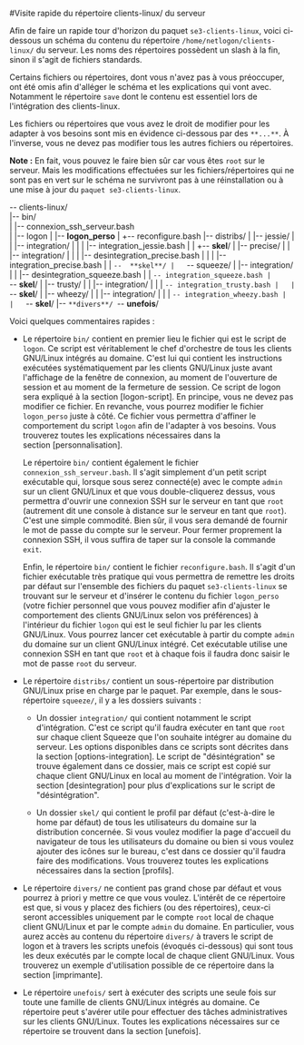 #Visite rapide du répertoire clients-linux/ du serveur

Afin de faire un rapide tour d'horizon du paquet `se3-clients-linux`, voici ci-dessous un schéma du contenu du répertoire `/home/netlogon/clients-linux/` du serveur. Les noms des répertoires possèdent un slash à la fin, sinon il s'agit de fichiers standards.

Certains fichiers ou répertoires, dont vous n'avez pas à vous préoccuper, ont été omis afin d'alléger le schéma et les explications qui vont avec. Notamment le répertoire `save` dont le contenu est essentiel lors de l'intégration des clients-linux.

Les fichiers ou répertoires que vous avez le droit de modifier pour les adapter à vos besoins sont mis en évidence ci-dessous par des `**...**`. À l'inverse, vous ne devez pas modifier tous les autres fichiers ou répertoires.

**Note :** En fait, vous pouvez le faire bien sûr car vous êtes `root` sur le serveur. Mais les modifications effectuées sur les fichiers/répertoires qui ne sont pas en vert sur le schéma ne survivront pas à une réinstallation ou à une mise à jour du `paquet se3-clients-linux`.


-- clients-linux/  
    |-- bin/  
    |    |-- connexion_ssh_serveur.bash  
   |   |-- logon
   |   |-- **logon_perso**
   |   +-- reconfigure.bash
   |-- distribs/
   |   |-- jessie/
   |   |   |-- integration/
   |   |   |   |-- integration_jessie.bash
   |   |   +-- **skel**/
   |   |-- precise/
   |   |   |-- integration/
   |   |   |   |-- desintegration_precise.bash
   |   |   |   |-- integration_precise.bash
   |   |   `--  **skel**/
   |   `-- squeeze/
   |       |-- integration/
   |       |   |-- desintegration_squeeze.bash
   |       |   `-- integration_squeeze.bash
   |       `-- **skel**/
   |   |-- trusty/
   |   |   |-- integration/
   |   |   |   `-- integration_trusty.bash
   |   |   `-- **skel**/
   |   |-- wheezy/
   |   |   |-- integration/
   |   |   |   `-- integration_wheezy.bash
   |   |   `-- **skel**/
   |-- `**divers**/
   `-- **unefois**/


Voici quelques commentaires rapides :

* Le répertoire `bin/` contient en premier lieu le fichier qui est le script de `logon`. Ce script est véritablement le chef d'orchestre de tous les clients GNU/Linux intégrés au domaine. C'est lui qui contient les instructions exécutées systématiquement par les clients GNU/Linux juste avant l'affichage de la fenêtre de connexion, au moment de l'ouverture de session et au moment de la fermeture de session. Ce script de logon sera expliqué à la section [logon-script]. En principe, vous ne devez pas modifier ce fichier. En revanche, vous pourrez modifier le fichier `logon_perso` juste à côté. Ce fichier vous permettra d'affiner le comportement du script `logon` afin de l'adapter à vos besoins. Vous trouverez toutes les explications nécessaires dans la section [personnalisation].

    Le répertoire `bin/` contient également le fichier `connexion_ssh_serveur.bash`. Il s'agit simplement d'un petit script exécutable qui, lorsque sous serez connecté(e) avec le compte `admin` sur un client GNU/Linux et que vous double-cliquerez dessus, vous permettra d'ouvrir une connexion SSH sur le serveur en tant que `root` (autrement dit une console à distance sur le serveur en tant que `root`). C'est une simple commodité. Bien sûr, il vous sera demandé de fournir le mot de passe du compte sur le serveur. Pour fermer proprement la connexion SSH, il vous suffira de taper sur la console la commande `exit`.

    Enfin, le répertoire `bin/` contient le fichier `reconfigure.bash`. Il s'agit d'un fichier exécutable très pratique qui vous permettra de remettre les droits par défaut sur l'ensemble des fichiers du paquet `se3-clients-linux` se trouvant sur le serveur et d'insérer le contenu du fichier `logon_perso` (votre fichier personnel que vous pouvez modifier afin d'ajuster le comportement des clients GNU/Linux selon vos préférences) à l'intérieur du fichier `logon` qui est le seul fichier lu par les clients GNU/Linux. Vous pourrez lancer cet exécutable à partir du compte `admin` du domaine sur un client GNU/Linux intégré. Cet exécutable utilise une connexion SSH en tant que `root` et à chaque fois il faudra donc saisir le mot de passe `root` du serveur.

* Le répertoire `distribs/` contient un sous-répertoire par distribution GNU/Linux prise en charge par le paquet. Par exemple, dans le sous-répertoire `squeeze/`, il y a les dossiers suivants :

    * Un dossier `integration/` qui contient notamment le script d'intégration. C'est ce script qu'il faudra exécuter en tant que `root` sur chaque client Squeeze que l'on souhaite intégrer au domaine du serveur. Les options disponibles dans ce scripts sont décrites dans la section [options-integration]. Le script de "désintégration" se trouve également dans ce dossier, mais ce script est copié sur chaque client GNU/Linux en local au moment de l'intégration. Voir la section [desintegration] pour plus d'explications sur le script de "désintégration".

    * Un dossier `skel/` qui contient le profil par défaut (c'est-à-dire le home par défaut) de tous les utilisateurs du domaine sur la distribution concernée. Si vous voulez modifier la page d'accueil du navigateur de tous les utilisateurs du domaine ou bien si vous voulez ajouter des icônes sur le bureau, c'est dans ce dossier qu'il faudra faire des modifications. Vous trouverez toutes les explications nécessaires dans la section [profils].

* Le répertoire `divers/` ne contient pas grand chose par défaut et vous pourrez à priori y mettre ce que vous voulez. L'intérêt de ce répertoire est que, si vous y placez des fichiers (ou des répertoires), ceux-ci seront accessibles uniquement par le compte `root` local de chaque client GNU/Linux et par le compte `admin` du domaine. En particulier, vous aurez accès au contenu du répertoire `divers/` à travers le script de logon et à travers les scripts unefois (évoqués ci-dessous) qui sont tous les deux exécutés par le compte local de chaque client GNU/Linux. Vous trouverez un exemple d'utilisation possible de ce répertoire dans la section [imprimante].

* Le répertoire `unefois/` sert à exécuter des scripts une seule fois sur toute une famille de clients GNU/Linux intégrés au domaine. Ce répertoire peut s'avérer utile pour effectuer des tâches administratives sur les clients GNU/Linux. Toutes les explications nécessaires sur ce répertoire se trouvent dans la section [unefois].
